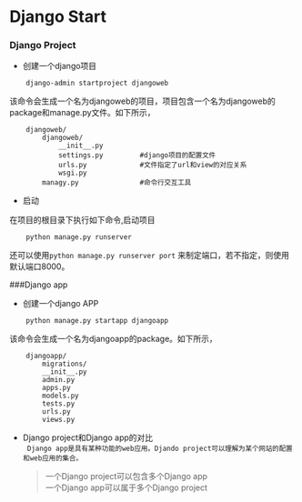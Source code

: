 # Django Start
### Django Project
* 创建一个django项目  
	
```
	django-admin startproject djangoweb
```
该命令会生成一个名为djangoweb的项目，项目包含一个名为djangoweb的package和manage.py文件。如下所示，

```
	djangoweb/
		djangoweb/
			__init__.py
			settings.py			#django项目的配置文件
			urls.py 			#文件指定了url和view的对应关系
			wsgi.py
		managy.py      			#命令行交互工具
```
* 启动  
	
在项目的根目录下执行如下命令,启动项目

```
	python manage.py runserver
```
还可以使用`python manage.py runserver port` 来制定端口，若不指定，则使用默认端口8000。

###Django app
* 创建一个django APP

```
	python manage.py startapp djangoapp 
```
该命令会生成一个名为djangoapp的package。如下所示，

```
	djangoapp/
		migrations/
		__init__.py
		admin.py
		apps.py
		models.py
		tests.py
		urls.py
		views.py
```
* Django project和Django app的对比  
` Django app是具有某种功能的web应用。Djando project可以理解为某个网站的配置和web应用的集合。`  

	> 	一个Django project可以包含多个Django app  
	>	一个Django app可以属于多个Django project


